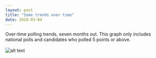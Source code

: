 ```yaml
---
layout: post
title: "Some trends over time"
date: 2018-03-04
---
```

Over-time polling trends, seven months out. This graph only includes national polls and candidates who polled 5 points or above.
<br>
<br>
 ![alt text](https://lizmckenna.github.io/images/180304_scatter.png "Logo Title Text 1")
 <br>
